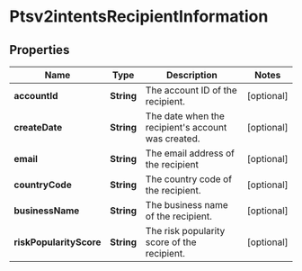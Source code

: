 
# Ptsv2intentsRecipientInformation

## Properties
Name | Type | Description | Notes
------------ | ------------- | ------------- | -------------
**accountId** | **String** | The account ID of the recipient.  |  [optional]
**createDate** | **String** | The date when the recipient&#39;s account was created.  |  [optional]
**email** | **String** | The email address of the recipient  |  [optional]
**countryCode** | **String** | The country code of the recipient.  |  [optional]
**businessName** | **String** | The business name of the recipient.  |  [optional]
**riskPopularityScore** | **String** | The risk popularity score of the recipient.  |  [optional]



